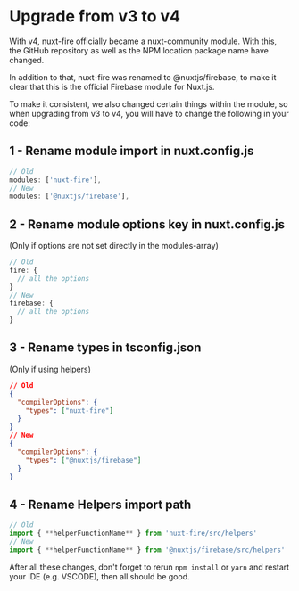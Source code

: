 # Upgrade from v3 to v4

With v4, nuxt-fire officially became a nuxt-community module. With this, the GitHub repository as well as the NPM location package name have changed.

In addition to that, nuxt-fire was renamed to @nuxtjs/firebase, to make it clear that this is the official Firebase module for Nuxt.js.

To make it consistent, we also changed certain things within the module, so when upgrading from v3 to v4, you will have to change the following in your code:

## 1 - Rename module import in nuxt.config.js

```js
// Old
modules: ['nuxt-fire'],
// New
modules: ['@nuxtjs/firebase'],
```

## 2 - Rename module options key in nuxt.config.js

(Only if options are not set directly in the modules-array)

```js
// Old
fire: {
  // all the options
}
// New
firebase: {
  // all the options
}
```

## 3 - Rename types in tsconfig.json

(Only if using helpers)

```json
// Old
{
  "compilerOptions": {
    "types": ["nuxt-fire"]
  }
}
// New
{
  "compilerOptions": {
    "types": ["@nuxtjs/firebase"]
  }
}
```

## 4 - Rename Helpers import path

```js
// Old
import { **helperFunctionName** } from 'nuxt-fire/src/helpers'
// New
import { **helperFunctionName** } from '@nuxtjs/firebase/src/helpers'
```

After all these changes, don't forget to rerun `npm install` or `yarn` and restart your IDE (e.g. VSCODE), then all should be good.
